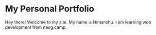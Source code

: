 # My Personal Portfolio

Hey there! Welcome to my site.
My name is Himanshu. I am learning web development from neog.camp. 
